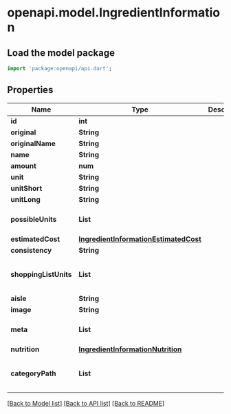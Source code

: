 # openapi.model.IngredientInformation

## Load the model package
```dart
import 'package:openapi/api.dart';
```

## Properties
Name | Type | Description | Notes
------------ | ------------- | ------------- | -------------
**id** | **int** |  | 
**original** | **String** |  | 
**originalName** | **String** |  | 
**name** | **String** |  | 
**amount** | **num** |  | 
**unit** | **String** |  | 
**unitShort** | **String** |  | 
**unitLong** | **String** |  | 
**possibleUnits** | **List<String>** |  | [default to const []]
**estimatedCost** | [**IngredientInformationEstimatedCost**](IngredientInformationEstimatedCost.md) |  | 
**consistency** | **String** |  | 
**shoppingListUnits** | **List<String>** |  | [optional] [default to const []]
**aisle** | **String** |  | 
**image** | **String** |  | 
**meta** | **List<String>** |  | [default to const []]
**nutrition** | [**IngredientInformationNutrition**](IngredientInformationNutrition.md) |  | [optional] 
**categoryPath** | **List<String>** |  | [optional] [default to const []]

[[Back to Model list]](../README.md#documentation-for-models) [[Back to API list]](../README.md#documentation-for-api-endpoints) [[Back to README]](../README.md)


